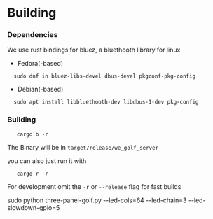 # Building
### Dependencies
We use rust bindings for bluez, a bluethooth library for linux.
- Fedora(-based)
```
  sudo dnf in bluez-libs-devel dbus-devel pkgconf-pkg-config
```

- Debian(-based)
```
  sudo apt install libbluethooth-dev libdbus-1-dev pkg-config
```

### Building

```
   cargo b -r
```
The Binary will be in `target/release/we_golf_server`

you can also just run it with

```
   cargo r -r
```

For development omit the `-r` or `--release` flag for fast builds

sudo python three-panel-golf.py --led-cols=64 --led-chain=3 --led-slowdown-gpio=5
